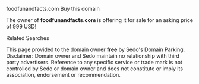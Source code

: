 foodfunandfacts.com Buy this domain

The owner of **foodfunandfacts.com** is offering it for sale for an asking price of 999 USD!

Related Searches

This page provided to the domain owner **free** by Sedo's Domain Parking. Disclaimer: Domain owner and Sedo maintain no relationship with third party advertisers. Reference to any specific service or trade mark is not controlled by Sedo or domain owner and does not constitute or imply its association, endorsement or recommendation.